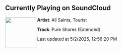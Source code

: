 ## Currently Playing on SoundCloud

[<img align="left" width="100" src="https://i1.sndcdn.com/artworks-ljsvg7qOMiw1GIpy-C5aJBg-t500x500.png">](https://soundcloud.com/touristmusic/pure-shores-extended)

**Artist**: All Saints, Tourist 

**Track**: Pure Shores (Extended)

Last updated at 5/2/2025, 12:56:20 PM
